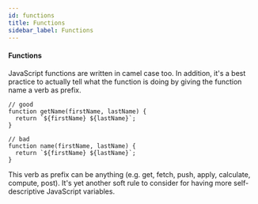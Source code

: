 ```yaml
---
id: functions
title: Functions 
sidebar_label: Functions
---
```


#### Functions

JavaScript functions are written in camel case too. In addition, it's a best practice to actually tell what the function is doing by giving the function name a verb as prefix.

<!--Javascript-->
    // good
    function getName(firstName, lastName) {
      return `${firstName} ${lastName}`;
    }
 
    // bad
    function name(firstName, lastName) {
      return `${firstName} ${lastName}`;
    }

 This verb as prefix can be anything (e.g. get, fetch, push, apply, calculate, compute, post). It's yet another soft rule to consider for having more self-descriptive JavaScript variables.